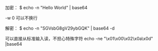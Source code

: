 加密：
$ echo -n "Hello World" | base64

-w 0 可以不换行

解密：
$ echo -n "SGVsbG8gV29ybGQK" | base64 -d


可以直接从标准输入读，不担心特殊字符
echo -ne "\x01\x00\x02\x0a\x0d" |base64